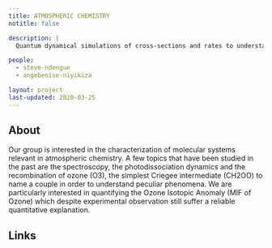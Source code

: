 ```yaml
---
title: ATMOSPHERIC CHEMISTRY
notitle: false

description: |
  Quantum dynamical simulations of cross-sections and rates to understand atmospheric processes.

people:
  - steve-ndengue
  - angebenise-niyikiza

layout: project
last-updated: 2020-03-25
---
```


## About

Our group is interested in the characterization of molecular systems relevant in atmospheric chemistry. A few topics that have been studied in the past are the spectroscopy, the photodissociation dynamics and the recombination of ozone (O3), the simplest Criegee intermediate (CH2OO) to name a couple in order to understand peculiar phenomena. We are particularly interested in quantifying the Ozone Isotopic Anomaly (MIF of Ozone) which despite experimental observation still suffer a reliable quantitative explanation. 

## Links

<!---
1. <a href="https://ralt.hw.ac.uk/openaal.html">OpenAAL on the Robotic Assisted Living Testbed (RALT) website</a>
--->
